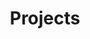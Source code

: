 ---
layout: projects
title: Projects
show_collection: projects
description: >
  A collection of hardware & software projects that I work on during my graduation.
menu: true
order: 2
---